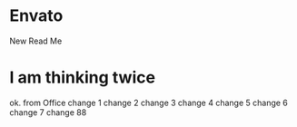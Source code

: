 # Envato
New Read Me
# I am thinking twice
ok.
from Office
change 1
change 2
change 3
change 4
change 5
change 6
change 7
change 88

